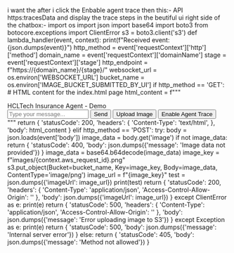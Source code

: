 i want the after i click the Enbable agent trace then this:- API https:tracesData and display the trace steps in the beutiful ui right side of the chatbox:- import os import json import base64 import boto3 from botocore.exceptions import ClientError  s3 = boto3.client('s3')  def lambda_handler(event, context):     print(f"Received event: {json.dumps(event)}")     http_method = event['requestContext']['http']['method']     domain_name = event['requestContext']['domainName']     stage = event['requestContext']['stage']     http_endpoint = f"https://{domain_name}/{stage}/"     websocket_url = os.environ['WEBSOCKET_URL']     bucket_name = os.environ['IMAGE_BUCKET_SUBMITTED_BY_UI']      if http_method == 'GET':       # HTML content for the index.html page       html_content = f"""         <!DOCTYPE html>         <html lang="en">         <head>             <meta charset="UTF-8">             <meta name="viewport" content="width=device-width, initial-scale=1.0">             <title>HCLTech AI Insurance Agent - Demo</title>             <style>                 body {{ font-family: Helvetica, sans-serif; margin: 0; padding: 0; display: flex; flex-direction: column; align-items: center; justify-content: center; height: 100vh; background-color: #f5f5f5; }}                 #chat-container {{  width: 500px;  border: 1px solid #ccc;  padding: 10px;  background-color: #fff;  box-shadow: 0 0 10px rgba(0, 0, 0, 0.1);border-radius: 10px;}}                 #chat-messages {{ height: 500px; overflow-y: scroll; border-bottom: 1px solid #ccc; margin-bottom: 10px; }}                 #chat-header {{ height: 5%;border-top-left-radius: 15px; border-top-right-radius: 15px; display: flex; color: white; font-size: 20px;padding: 0.5em 0;box-shadow: 0 0 3px rgba(0, 0, 0, 0.2);   justify-content: center; align-items: center; background-color: #785CE5; }}                 .user-message, .bot-message {{ text-align: l; margin: 10px; padding: 10px; background-color: #CCCCFF; border-radius: 10px; }}                 .bot-message {{ text-align: left; background-color: #eee; }}                 .typing-indicator {{ text-align: left; margin: 10px; padding: 10px; background-color: #eee; border-radius: 10px; display: flex; align-items: center; }}                 .dot {{ height: 8px; width: 8px; margin: 0 2px; background-color: #bbb; border-radius: 50%; display: inline-block; animation: blink 1.4s infinite both; }}                 .dot:nth-child(1) {{ animation-delay: 0s; }}                 .dot:nth-child(2) {{ animation-delay: 0.2s; }}                 .dot:nth-child(3) {{ animation-delay: 0.4s; }}                 @keyframes blink {{                     0% {{ opacity: 0.2; }}                     20% {{ opacity: 1; }}                     100% {{ opacity: 0.2; }}                 }}                 #user-input, #send-button, #upload-button, #trace-button{{ width: calc(100% - 22px); padding: 10px; margin-bottom: 10px; border: 1px solid #ccc; border-radius: 5px; }}                 #send-button, #upload-button,#trace-button {{ background-color: #785CE5; color: white; border: none; cursor: pointer; }}                 #send-button:hover, #upload-button:hover,#trace-button:hover {{ background-color: #0056b3; }}             </style>         </head>         <body>             <div id="chat-container">                 <div id="chat-header">HCLTech Insurance Agent - Demo</div>                 <div id="chat-messages"></div>                 <input type="text" id="user-input" placeholder="Type your message...">                 <button id="send-button">Send</button>                 <input type="file" id="image-upload" accept="image/*" style="display: none;">                 <button id="upload-button">Upload Image</button>                 <button id="trace-button">Enable Agent Trace</button>             </div>             <script>                 document.addEventListener('DOMContentLoaded', function() {{                     const ws = new WebSocket('{websocket_url}'); // Properly escaped                     let sessionId = null;                     ws.onopen = function() {{ console.log('Connected to WebSocket'); }};                     ws.onclose = function() {{ console.log('Disconnected from WebSocket'); }};                     ws.onmessage = function(event) {{                         const message = JSON.parse(event.data);                         const chatMessages = document.getElementById('chat-messages');                         const typingIndicator = document.querySelector('.typing-indicator');                         if (typingIndicator && message.type === 'bot_response') {{                             chatMessages.removeChild(typingIndicator);                         }}                         if (message.type === 'bot_response') {{                             chatMessages.innerHTML += '<div class="bot-message">' + message.data + '</div>';                             if (message.sessionId) {{                                 sessionId = message.sessionId;                             }}                         }}                     }};                     const sendButton = document.getElementById('send-button');                     const userInput = document.getElementById('user-input');                     const chatMessages = document.getElementById('chat-messages');                     const uploadButton = document.getElementById('upload-button');                     const imageUpload = document.getElementById('image-upload');                     const traceButton = document.getElementById('trace-button');                                          function showTypingIndicator() {{                       const typingIndicator = document.createElement('div');                       typingIndicator.className = 'typing-indicator';                       typingIndicator.innerHTML = '<span class="dot"></span><span class="dot"></span><span class="dot"></span>';                       chatMessages.appendChild(typingIndicator);                       chatMessages.scrollTop = chatMessages.scrollHeight;                     }}                      sendButton.addEventListener('click', function() {{                         const message = userInput.value;                         if (!message.trim()) return;                         chatMessages.innerHTML += '<div class="user-message">' + message + '</div>';                         userInput.value = '';                         showTypingIndicator();                         const payload = {{ action: 'sendmessage', inputText: message }};                         if (sessionId) {{                             payload.sessionId = sessionId;                         }}                         ws.send(JSON.stringify(payload));                     }});                      userInput.addEventListener('keypress', function(event) {{                         if (event.key === 'Enter') {{                             const message = userInput.value;                             if (!message.trim()) return;                             chatMessages.innerHTML += '<div class="user-message">' + message + '</div>';                             userInput.value = '';                             showTypingIndicator();                             const payload = {{ action: 'sendmessage', inputText: message }};                             if (sessionId) {{                                 payload.sessionId = sessionId;                             }}                             ws.send(JSON.stringify(payload));                         }}                     }});                          uploadButton.addEventListener('click', function() {{                         imageUpload.click();                     }});                     imageUpload.addEventListener('change', function(event) {{                         const file = event.target.files[0];                         if (!file) return;                         const reader = new FileReader();                         reader.onload = function(e) {{                             const base64 = e.target.result.split(',')[1];                             const response = fetch('{http_endpoint}', {{                                 method: 'POST',                                 headers: {{ 'Content-Type': 'application/json' }},                                 body: JSON.stringify({{ image: base64 }})                             }});                             response.then((response) => response.json()).then((data) => {{                                 const imageUrl = data.imageUrl;                                 sendImageMessage(imageUrl);                             }});                         }};                         reader.readAsDataURL(file);                     }});                      function sendImageMessage(imageUrl) {{                         chatMessages.innerHTML += '<div class="user-message">Image has been uploaded</div>';                         showTypingIndicator();                         const payload = {{ action: 'sendmessage', inputText: imageUrl }};                         if (sessionId) {{                             payload.sessionId = sessionId;                         }}                          ws.send(JSON.stringify(payload));                     }};                      traceButton.addEventListener('click', function() {{                           fetch('https:tracesData', {{                             method: 'GET',                             headers: {{'Accept': 'application/json'}},                           }})                           .then(response => response.json())                           .then(data => ws.send(JSON.stringify(data)))                           .catch(error => console.error('Error:', error));                         }});                                       }});             </script>         </body>         </html>         """       return {           'statusCode': 200,           'headers': {               'Content-Type': 'text/html',           },           'body': html_content       }      elif http_method == 'POST':         try:             body = json.loads(event['body'])             image_data = body.get('image')             if not image_data:                 return {                     'statusCode': 400,                     'body': json.dumps({'message': 'Image data not provided'})                 }              image_data = base64.b64decode(image_data)             image_key = f"images/{context.aws_request_id}.png"              s3.put_object(Bucket=bucket_name, Key=image_key, Body=image_data, ContentType='image/png')              image_url = f"{image_key}"             test = json.dumps({'imageUrl': image_url})             print(test)             return {                 'statusCode': 200,                 'headers': {                     'Content-Type': 'application/json',                     'Access-Control-Allow-Origin': ''                 },                 'body': json.dumps({'imageUrl': image_url})             }          except ClientError as e:             print(e)             return {                 'statusCode': 500,                 'headers': {                     'Content-Type': 'application/json',                     'Access-Control-Allow-Origin': ''                 },                 'body': json.dumps({'message': 'Error uploading image to S3'})             }         except Exception as e:             print(e)             return {                 'statusCode': 500,                 'body': json.dumps({'message': 'Internal server error'})             }      else:         return {             'statusCode': 405,             'body': json.dumps({'message': 'Method not allowed'})         }


